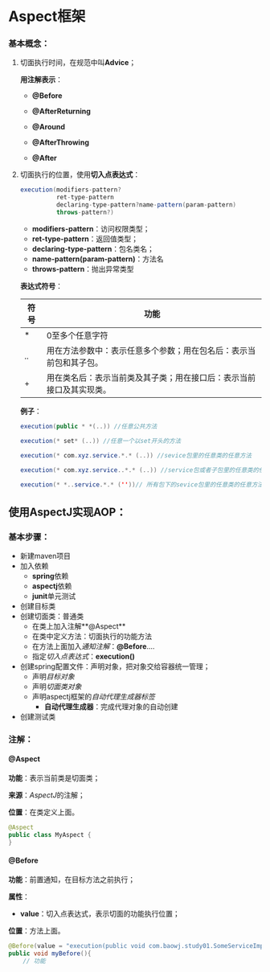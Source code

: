 # Aspect框架

### 基本概念：

1. 切面执行时间，在规范中叫**Advice**；

   **用注解表示**：

   * **@Before**

   * **@AfterReturning**
   * **@Around**
   * **@AfterThrowing**
   * **@After**

2. 切面执行的位置，使用**切入点表达式**：

   ~~~java
   execution(modifiers-pattern?
             ret-type-pattern
             declaring-type-pattern?name-pattern(param-pattern)
             throws-pattern?)
   ~~~

   * **modifiers-pattern**：访问权限类型；
   * **ret-type-pattern**：返回值类型；
   * **declaring-type-pattern**：包名类名；
   * **name-pattern(param-pattern)**：方法名
   * **throws-pattern**：抛出异常类型

   **表达式符号**：

   | 符号 | 功能                                                         |
   | ---- | ------------------------------------------------------------ |
   | *    | 0至多个任意字符                                              |
   | ..   | 用在方法参数中：表示任意多个参数；用在包名后：表示当前包和其子包。 |
   | +    | 用在类名后：表示当前类及其子类；用在接口后：表示当前接口及其实现类。 |

   

   **例子**：

   ~~~java
   execution(public * *(..)) //任意公共方法
   
   execution(* set* (..)) //任意一个以set开头的方法
   
   execution(* com.xyz.service.*.* (..)) //sevice包里的任意类的任意方法
   
   execution(* com.xyz.service..*.* (..)) //service包或者子包里的任意类的任意方法
       
   execution(* *..service.*.* (''))// 所有包下的sevice包里的任意类的任意方法
   ~~~

   

## 使用AspectJ实现AOP：

### 基本步骤：

* 新建maven项目
* 加入依赖
  * **spring**依赖
  * **aspectj**依赖
  * **junit**单元测试
* 创建目标类
* 创建切面类：普通类
  * 在类上加入注解**@Aspect**
  * 在类中定义方法：切面执行的功能方法
  * 在方法上面加入*通知注解*：**@Before**....
  * 指定*切入点表达式*：**execution()**
* 创建spring配置文件：声明对象，把对象交给容器统一管理；
  * 声明*目标对象*
  * 声明*切面类对象*
  * 声明aspectj框架的*自动代理生成器标签*
    * **自动代理生成器**：完成代理对象的自动创建
* 创建测试类



### 注解：

#### @Aspect

**功能**：表示当前类是切面类；

**来源**：*AspectJ*的注解；

**位置**：在类定义上面。

~~~java
@Aspect
public class MyAspect {
}
~~~



#### @Before

**功能**：前置通知，在目标方法之前执行；

**属性**：

* **value**：切入点表达式，表示切面的功能执行位置；

**位置**：方法上面。

~~~java
@Before(value = "execution(public void com.baowj.study01.SomeServiceImpl.doSome(String, Integer))")
public void myBefore(){
    // 功能
~~~

